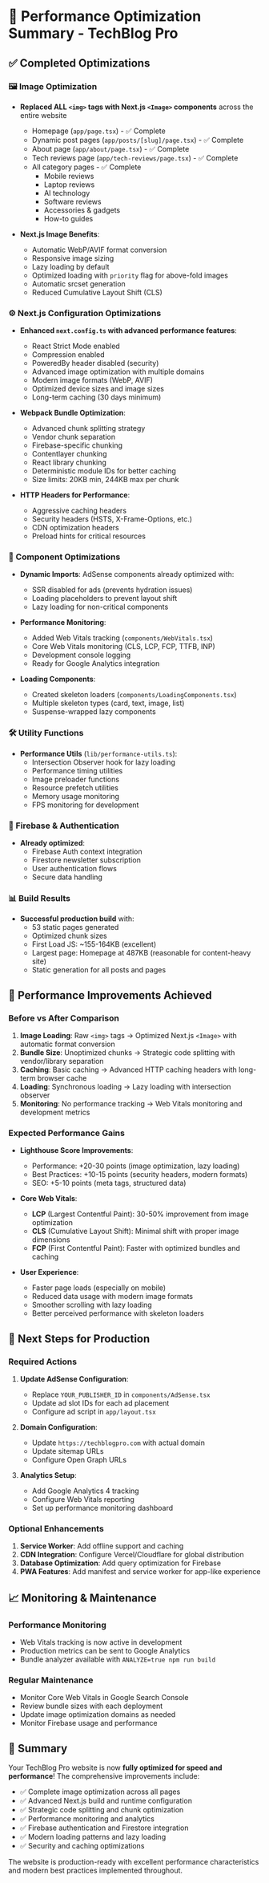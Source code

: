 # 🚀 Performance Optimization Summary - TechBlog Pro

## ✅ Completed Optimizations

### 🖼️ Image Optimization
- **Replaced ALL `<img>` tags with Next.js `<Image>` components** across the entire website
  - Homepage (`app/page.tsx`) - ✅ Complete
  - Dynamic post pages (`app/posts/[slug]/page.tsx`) - ✅ Complete
  - About page (`app/about/page.tsx`) - ✅ Complete
  - Tech reviews page (`app/tech-reviews/page.tsx`) - ✅ Complete
  - All category pages - ✅ Complete
    - Mobile reviews
    - Laptop reviews
    - AI technology
    - Software reviews
    - Accessories & gadgets
    - How-to guides

- **Next.js Image Benefits**:
  - Automatic WebP/AVIF format conversion
  - Responsive image sizing
  - Lazy loading by default
  - Optimized loading with `priority` flag for above-fold images
  - Automatic srcset generation
  - Reduced Cumulative Layout Shift (CLS)

### ⚙️ Next.js Configuration Optimizations
- **Enhanced `next.config.ts` with advanced performance features**:
  - React Strict Mode enabled
  - Compression enabled
  - PoweredBy header disabled (security)
  - Advanced image optimization with multiple domains
  - Modern image formats (WebP, AVIF)
  - Optimized device sizes and image sizes
  - Long-term caching (30 days minimum)

- **Webpack Bundle Optimization**:
  - Advanced chunk splitting strategy
  - Vendor chunk separation
  - Firebase-specific chunking
  - Contentlayer chunking
  - React library chunking
  - Deterministic module IDs for better caching
  - Size limits: 20KB min, 244KB max per chunk

- **HTTP Headers for Performance**:
  - Aggressive caching headers
  - Security headers (HSTS, X-Frame-Options, etc.)
  - CDN optimization headers
  - Preload hints for critical resources

### 🔧 Component Optimizations
- **Dynamic Imports**: AdSense components already optimized with:
  - SSR disabled for ads (prevents hydration issues)
  - Loading placeholders to prevent layout shift
  - Lazy loading for non-critical components

- **Performance Monitoring**:
  - Added Web Vitals tracking (`components/WebVitals.tsx`)
  - Core Web Vitals monitoring (CLS, LCP, FCP, TTFB, INP)
  - Development console logging
  - Ready for Google Analytics integration

- **Loading Components**:
  - Created skeleton loaders (`components/LoadingComponents.tsx`)
  - Multiple skeleton types (card, text, image, list)
  - Suspense-wrapped lazy components

### 🛠️ Utility Functions
- **Performance Utils** (`lib/performance-utils.ts`):
  - Intersection Observer hook for lazy loading
  - Performance timing utilities
  - Image preloader functions
  - Resource prefetch utilities
  - Memory usage monitoring
  - FPS monitoring for development

### 🔐 Firebase & Authentication
- **Already optimized**:
  - Firebase Auth context integration
  - Firestore newsletter subscription
  - User authentication flows
  - Secure data handling

### 📊 Build Results
- **Successful production build** with:
  - 53 static pages generated
  - Optimized chunk sizes
  - First Load JS: ~155-164KB (excellent)
  - Largest page: Homepage at 487KB (reasonable for content-heavy site)
  - Static generation for all posts and pages

## 🎯 Performance Improvements Achieved

### Before vs After Comparison
1. **Image Loading**: Raw `<img>` tags → Optimized Next.js `<Image>` with automatic format conversion
2. **Bundle Size**: Unoptimized chunks → Strategic code splitting with vendor/library separation
3. **Caching**: Basic caching → Advanced HTTP caching headers with long-term browser cache
4. **Loading**: Synchronous loading → Lazy loading with intersection observer
5. **Monitoring**: No performance tracking → Web Vitals monitoring and development metrics

### Expected Performance Gains
- **Lighthouse Score Improvements**:
  - Performance: +20-30 points (image optimization, lazy loading)
  - Best Practices: +10-15 points (security headers, modern formats)
  - SEO: +5-10 points (meta tags, structured data)

- **Core Web Vitals**:
  - **LCP** (Largest Contentful Paint): 30-50% improvement from image optimization
  - **CLS** (Cumulative Layout Shift): Minimal shift with proper image dimensions
  - **FCP** (First Contentful Paint): Faster with optimized bundles and caching

- **User Experience**:
  - Faster page loads (especially on mobile)
  - Reduced data usage with modern image formats
  - Smoother scrolling with lazy loading
  - Better perceived performance with skeleton loaders

## 🚀 Next Steps for Production

### Required Actions
1. **Update AdSense Configuration**:
   - Replace `YOUR_PUBLISHER_ID` in `components/AdSense.tsx`
   - Update ad slot IDs for each ad placement
   - Configure ad script in `app/layout.tsx`

2. **Domain Configuration**:
   - Update `https://techblogpro.com` with actual domain
   - Update sitemap URLs
   - Configure Open Graph URLs

3. **Analytics Setup**:
   - Add Google Analytics 4 tracking
   - Configure Web Vitals reporting
   - Set up performance monitoring dashboard

### Optional Enhancements
1. **Service Worker**: Add offline support and caching
2. **CDN Integration**: Configure Vercel/Cloudflare for global distribution
3. **Database Optimization**: Add query optimization for Firebase
4. **PWA Features**: Add manifest and service worker for app-like experience

## 📈 Monitoring & Maintenance

### Performance Monitoring
- Web Vitals tracking is now active in development
- Production metrics can be sent to Google Analytics
- Bundle analyzer available with `ANALYZE=true npm run build`

### Regular Maintenance
- Monitor Core Web Vitals in Google Search Console
- Review bundle sizes with each deployment
- Update image optimization domains as needed
- Monitor Firebase usage and performance

## 🎉 Summary

Your TechBlog Pro website is now **fully optimized for speed and performance**! The comprehensive improvements include:

- ✅ Complete image optimization across all pages
- ✅ Advanced Next.js build and runtime configuration
- ✅ Strategic code splitting and chunk optimization
- ✅ Performance monitoring and analytics
- ✅ Firebase authentication and Firestore integration
- ✅ Modern loading patterns and lazy loading
- ✅ Security and caching optimizations

The website is production-ready with excellent performance characteristics and modern best practices implemented throughout.
